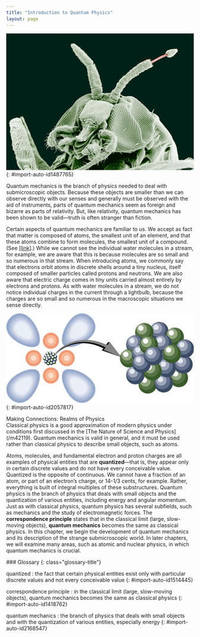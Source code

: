 ```yaml
---
title: "Introduction to Quantum Physics"
layout: page
---
```







 ![A magnified image of a black fly obtained from an electron microscope showing its antennae and tentacles.](../resources/Figure_30_00_01a.jpg "A black fly imaged by an electron microscope is as monstrous as any science-fiction creature. (credit: U.S. Department of Agriculture via Wikimedia Commons)"){: #import-auto-id1487765}

Quantum mechanics is the branch of physics needed to deal with submicroscopic objects. Because these objects are smaller than we can observe directly with our senses and generally must be observed with the aid of instruments, parts of quantum mechanics seem as foreign and bizarre as parts of relativity. But, like relativity, quantum mechanics has been shown to be valid—truth is often stranger than fiction.

Certain aspects of quantum mechanics are familiar to us. We accept as fact that matter is composed of atoms, the smallest unit of an element, and that these atoms combine to form molecules, the smallest unit of a compound. (See [\[link\]](#import-auto-id2057817).) While we cannot see the individual water molecules in a stream, for example, we are aware that this is because molecules are so small and so numerous in that stream. When introducing atoms, we commonly say that electrons orbit atoms in discrete shells around a tiny nucleus, itself composed of smaller particles called protons and neutrons. We are also aware that electric charge comes in tiny units carried almost entirely by electrons and protons. As with water molecules in a stream, we do not notice individual charges in the current through a lightbulb, because the charges are so small and so numerous in the macroscopic situations we sense directly.

![A model of an atom is shown. Atom is shown as a clump of small spherical balls at the center, representing the nucleus, surrounded by spherical and dumbbell-shaped electron clouds. A magnified view of the nucleus is shown as a bunch of small spherical balls.](../resources/Figure_30_00_02a.jpg "Atoms and their substructure are familiar examples of objects that require quantum mechanics to be fully explained. Certain of their characteristics, such as the discrete electron shells, are classical physics explanations. In quantum mechanics we conceptualize discrete &#x201C;electron clouds&#x201D; around the nucleus. "){: #import-auto-id2057817}

<div class="note" data-has-label="true" data-label="" markdown="1">
<div class="title">
Making Connections: Realms of Physics
</div>
Classical physics is a good approximation of modern physics under conditions first discussed in the [The Nature of Science and Physics](/m42119). Quantum mechanics is valid in general, and it must be used rather than classical physics to describe small objects, such as atoms.

</div>

Atoms, molecules, and fundamental electron and proton charges are all examples of physical entities that are **quantized**—that is, they appear only in certain discrete values and do not have every conceivable value. Quantized is the opposite of continuous. We cannot have a fraction of an atom, or part of an electron’s charge, or 14-1/3 cents, for example. Rather, everything is built of integral multiples of these substructures. Quantum physics is the branch of physics that deals with small objects and the quantization of various entities, including energy and angular momentum. Just as with classical physics, quantum physics has several subfields, such as mechanics and the study of electromagnetic forces. The **correspondence principle** states that in the classical limit (large, slow-moving objects), **quantum mechanics** becomes the same as classical physics. In this chapter, we begin the development of quantum mechanics and its description of the strange submicroscopic world. In later chapters, we will examine many areas, such as atomic and nuclear physics, in which quantum mechanics is crucial.

<div class="glossary" markdown="1">
### Glossary
{: class="glossary-title"}

quantized
: the fact that certain physical entities exist only with particular discrete values and not every conceivable value
{: #import-auto-id1514445}

correspondence principle
: in the classical limit (large, slow-moving objects), quantum mechanics becomes the same as classical physics
{: #import-auto-id1418762}

quantum mechanics
: the branch of physics that deals with small objects and with the quantization of various entities, especially energy
{: #import-auto-id2168547}

</div>
